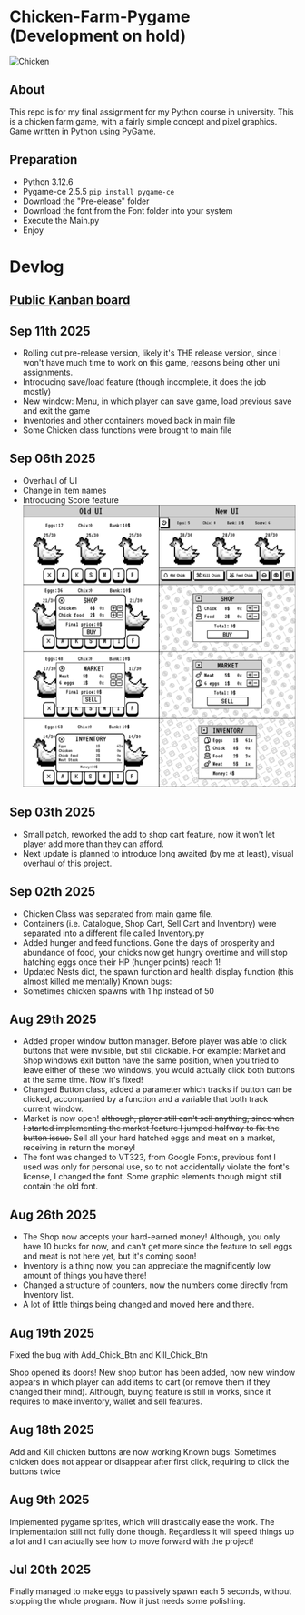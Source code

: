 # Chicken-Farm-Pygame (Development on hold)
![Chicken](https://github.com/user-attachments/assets/941ef87d-ba01-4842-b073-2df205a73e13)

## About
This repo is for my final assignment for my Python course in university. This is a chicken farm game, with a fairly simple concept and pixel graphics. Game written in Python using PyGame.

## Preparation 
- Python 3.12.6
- Pygame-ce 2.5.5
  `pip install pygame-ce`
- Download the "Pre-elease" folder
- Download the font from the Font folder into your system
- Execute the Main.py
- Enjoy

# Devlog
## [Public Kanban board](https://planet-nose-f59.notion.site/TB1-FA-Chick-Farm-22c380ac3809803ebdbbcf0d9b368ae9?source=copy_link)
## Sep 11th 2025
- Rolling out pre-release version, likely it's THE release version, since I won't have much time to work on this game, reasons being other uni assignments.
- Introducing save/load feature (though incomplete, it does the job mostly)
- New window: Menu, in which player can save game, load previous save and exit the game
- Inventories and other containers moved back in main file
- Some Chicken class functions were brought to main file 
## Sep 06th 2025
- Overhaul of UI
- Change in item names
- Introducing Score feature ![img.png](img.png)
## Sep 03th 2025
- Small patch, reworked the add to shop cart feature, now it won't let player add more than they can afford.
- Next update is planned to introduce long awaited (by me at least), visual overhaul of this project.
## Sep 02th 2025
- Chicken Class was separated from main game file.
- Containers (i.e. Catalogue, Shop Cart, Sell Cart and Inventory) were separated into a different file called Inventory.py
- Added hunger and feed functions. Gone the days of prosperity and abundance of food, your chicks now get hungry overtime and will stop hatching eggs once their HP (hunger points) reach 1!
- Updated Nests dict, the spawn function and health display function (this almost killed me mentally)
Known bugs:
- Sometimes chicken spawns with 1 hp instead of 50
## Aug 29th 2025
- Added proper window button manager. Before player was able to click buttons that were invisible, but still clickable. For example: Market and Shop windows exit button have the same position, when you tried to leave either of these two windows, you would actually click both buttons at the same time. Now it's fixed!
- Changed Button class, added a parameter which tracks if button can be clicked, accompanied by a function and a variable that both track current window.
- Market is now open! ~~although, player still can't sell anything, since when I started implementing the market feature I jumped halfway to fix the button issue.~~ Sell all your hard hatched eggs and meat on a market, receiving in return the money!
- The font was changed to VT323, from Google Fonts, previous font I used was only for personal use, so to not accidentally violate the font's license, I changed the font. Some graphic elements though might still contain the old font.
## Aug 26th 2025
- The Shop now accepts your hard-earned money! Although, you only have 10 bucks for now, and can't get more since the feature to sell eggs and meat is not here yet, but it's coming soon!
- Inventory is a thing now, you can appreciate the magnificently low amount of things you have there!
- Changed a structure of counters, now the numbers come directly from Inventory list.
- A lot of little things being changed and moved here and there.
## Aug 19th 2025
Fixed the bug with Add_Chick_Btn and Kill_Chick_Btn

Shop opened its doors! New shop button has been added, now new window appears in which player can add items to cart (or remove them if they changed their mind). Although, buying feature is still in works, since it requires to make inventory, wallet and sell features.
## Aug 18th 2025
Add and Kill chicken buttons are now working
Known bugs:
Sometimes chicken does not appear or disappear after first click, requiring to click the buttons twice
## Aug 9th 2025
Implemented pygame sprites, which will drastically ease the work. The implementation still not fully done though. Regardless it will speed things up a lot and I can actually see how to move forward with the project!
## Jul 20th 2025
Finally managed to make eggs to passively spawn each 5 seconds, without stopping the whole program. Now it just needs some polishing.
